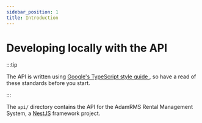 ```yaml
---
sidebar_position: 1
title: Introduction
---
```


# Developing locally with the API

:::tip

The API is written using [Google's TypeScript style guide ](https://github.com/google/gts), so have a read of these standards before you start.

:::

The `api/` directory contains the API for the AdamRMS Rental Management System, a [NestJS](https://nestjs.com/) framework project.